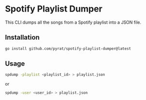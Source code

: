 # Spotify Playlist Dumper

This CLI dumps all the songs from a Spotify playlist into a JSON file.

## Installation

```bash
go install github.com/pyrat/spotify-playlist-dumper@latest
```

## Usage

```bash 
spdump -playlist <playlist_id> > playlist.json
```

or

```bash
spdump -user <user_id> > playlist.json
```